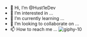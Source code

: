 - 👋 Hi, I’m @Hust1eDev
- 👀 I’m interested in ...
- 🌱 I’m currently learning ...
- 💞️ I’m looking to collaborate on ...
- 📫 How to reach me ...
![giphy-10](https://github.com/Hust1eDev/Hust1eDev/assets/98664854/9280ddc2-d269-43e9-97b4-e6d1ea2c6cfe)


<!---
C0deSpawner/C0deSpawner is a ✨ special ✨ repository because its `README.md` (this file) appears on your GitHub profile.
You can click the Preview link to take a look at your changes.
--->
